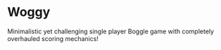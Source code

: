 # Woggy
Minimalistic yet challenging single player Boggle game with completely overhauled scoring mechanics!
